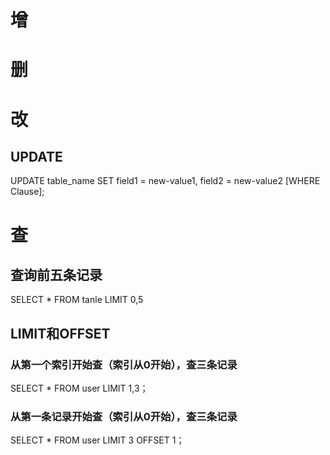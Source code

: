 # 增
# 删
# 改
## UPDATE
UPDATE table_name SET field1 = new-value1, field2 = new-value2 [WHERE Clause];
# 查
## 查询前五条记录
SELECT * FROM tanle LIMIT 0,5
## LIMIT和OFFSET
### 从第一个索引开始查（索引从0开始），查三条记录
SELECT * FROM user LIMIT 1,3；
### 从第一条记录开始查（索引从0开始），查三条记录
SELECT * FROM user LIMIT 3 OFFSET 1；
